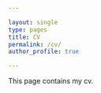 ```yaml
---

layout: single
type: pages
title: CV
permalink: /cv/
author_profile: true

---
```


This page contains my cv.
